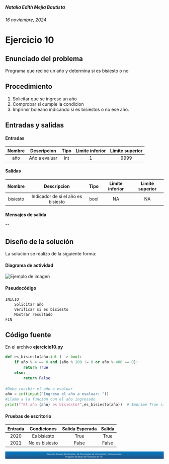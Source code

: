 ##### Natalia Edith Mejia Bautista 
###### 16 noviembre, 2024

# Ejercicio 10

## Enunciado del problema
Programa que recibe un año y determina si es bisiesto o no

## Procedimiento 
1. Solicitar que se ingrese un año
2. Comprobar si cumple la condicion
3. Imprimir boleano indicando si es bisiestos o no ese año.

## Entradas y salidas
#### Entradas
| Nombre  | Descripcion  | Tipo | Limite inferior | Limite superior |
|:-------------:|:---------------:| :-------------:|:---------:|:---------:|
| año | Año a evaluar | int | 1 | 9999 |

#### Salidas
| Nombre  | Descripcion  | Tipo | Limite inferior | Limite superior |
|:-------------:|:---------------:| :-------------:|:---------:|:---------:|
| bisiesto | Indicador de si el año es bisiesto | bool | NA | NA |

#### Mensajes de salida
""

## Diseño de la solución 
La solucion se realizo de la siguiente forma:

#### Diagrama de actividad
![Ejemplo de imagen](https://ejemplo.com/imagen.png)


#### Pseudocódigo
```plaintext
INICIO
    Solicitar año
    Verificar si es bisiesto
    Mostrar resultado
FIN
```

## Código fuente
En el archivo **ejercicio10.py**
```python
def es_bisiesto(año:int ) -> bool:
    if año % 4 == 0 and (año % 100 != 0 or año % 400 == 0):
        return True               
    else:
        return False
    
#Debe recibir el año a evaluar
año = int(input("Ingrese el año a evaluar: "))
#Llama a la función con el año ingresado
print(f"El año {año} es bisiesto?",es_bisiesto(año))  # Imprime True si el año es bisiesto
```

#### Pruebas de escritorio
| Entrada | Condiciones | Salida Esperada | Salida |
|:-------------:|:---------------:| :-------------:|:---------:|
| 2020 | Es bisiesto | True | True
| 2021 | No es bisiesto | False | False

![footerDGTIC](/Imagenes/footerDGTIC.png)